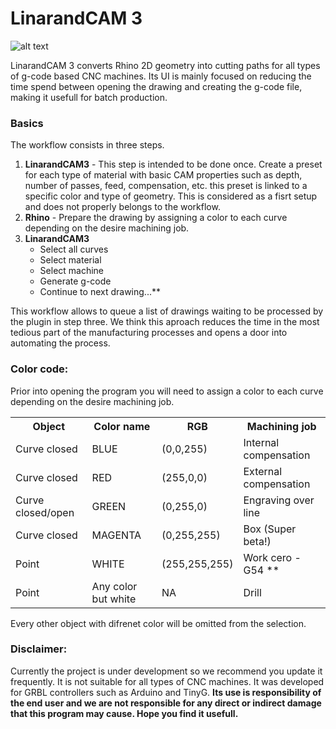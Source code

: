 # LinarandCAM 3

![alt text](https://raw.githubusercontent.com/dfmdmx/Rhino_LinarandCAM3/master/res/Icons/Logo/Rhino_LinarandCAM3_100.png)

LinarandCAM 3 converts Rhino 2D geometry into cutting paths for all types of g-code based CNC machines. Its UI is mainly focused on reducing the time spend between opening the drawing and creating the g-code file, making it usefull for batch production. 

### Basics

The workflow consists in three steps.

1. **LinarandCAM3** - This step is intended to be done once. Create a preset for each type of material with basic CAM properties such as depth, number of passes, feed, compensation, etc. this preset is linked to a specific color and type of geometry. This is considered as a fisrt setup and does not properly belongs to the workflow.
2. **Rhino** - Prepare the drawing by assigning a color to each curve depending on the desire machining job.
3. **LinarandCAM3**
   - Select all curves
   - Select material 
   - Select machine 
   - Generate g-code 
   - Continue to next drawing...**

This workflow allows to queue a list of drawings waiting to be processed by the plugin in step three. We think this aproach reduces the time in the most tedious part of the manufacturing processes and opens a door into automating the process.

### Color code:

Prior into opening the program you will need to assign a color to each curve depending on the desire machining job.

 <table>
 <tbody><tr><th>Object</th><th>Color name</th><th>RGB</th><th>Machining job</th></tr><tr>
 </tr><tr><td>Curve closed</td><td>BLUE</td><td>(0,0,255)</td><td>Internal compensation</td></tr>
 <tr><td>Curve closed</td><td>RED</td><td>(255,0,0)</td><td>External compensation</td></tr>
 <tr><td>Curve closed/open</td><td>GREEN</td><td>(0,255,0)</td><td>Engraving over line</td></tr>
 <tr><td>Curve closed</td><td>MAGENTA</td><td>(0,255,255)</td><td>Box (Super beta!)</td></tr>
 <tr><td>Point</td><td>WHITE</td><td>(255,255,255)</td><td>Work cero - G54 **</td></tr>
 <tr><td>Point</td><td>Any color but white</td><td>NA</td><td>Drill</td></tr>
 </tbody>
 </table>
 
Every other object with difrenet color will be omitted from the selection. 

### Disclaimer:

Currently the project is under development so we recommend you update it frequently. It is not suitable for all types of CNC machines. It was developed for GRBL controllers such as Arduino and TinyG. **Its use is responsibility of the end user and we are not responsible for any direct or indirect damage that this program may cause. Hope you find it usefull.**
